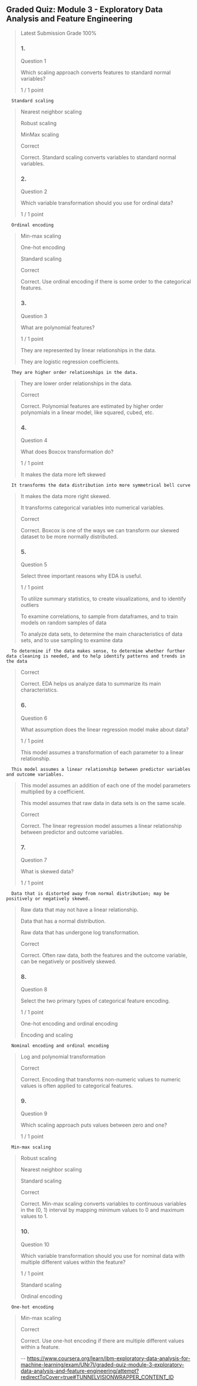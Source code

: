 ## Graded Quiz: Module 3 - Exploratory Data Analysis and Feature Engineering
> 
> Latest Submission Grade 100%
> 
> ### 1.
> 
> Question 1
> 
> Which scaling approach converts features to standard normal variables?
> 
> 1 / 1 point
> 

      Standard scaling 
> 
>  Nearest neighbor scaling 
> 
>  Robust scaling 
> 
>  MinMax scaling 
> 
> Correct
> 
> Correct. Standard scaling converts variables to standard normal variables.
> 
> ### 2.
> 
> Question 2
> 
> Which variable transformation should you use for ordinal data?
> 
> 1 / 1 point
> 

      Ordinal encoding 
> 
>  Min-max scaling 
> 
>  One-hot encoding 
> 
>  Standard scaling 
> 
> Correct
> 
> Correct. Use ordinal encoding if there is some order to the categorical features.
> 
> ### 3.
> 
> Question 3
> 
> What are polynomial features?
> 
> 1 / 1 point
> 
>  They are represented by linear relationships in the data. 
> 
>  They are logistic regression coefficients. 
> 

      They are higher order relationships in the data. 
> 
>  They are lower order relationships in the data. 
> 
> Correct
> 
> Correct. Polynomial features are estimated by higher order polynomials in a linear model, like squared, cubed, etc.
> 
> ### 4.
> 
> Question 4
> 
> What does Boxcox transformation do?
> 
> 1 / 1 point
> 
>  It makes the data more left skewed 
> 

      It transforms the data distribution into more symmetrical bell curve 
> 
>  It makes the data more right skewed. 
> 
>  It transforms categorical variables into numerical variables. 
> 
> Correct
> 
> Correct. Boxcox is one of the ways we can transform our skewed dataset to be more normally distributed.
> 
> ### 5.
> 
> Question 5
> 
> Select three important reasons why EDA is useful.
> 
> 1 / 1 point
> 
>  To utilize summary statistics, to create visualizations, and to identify outliers 
> 
>  To examine correlations, to sample from dataframes, and to train models on random samples of data 
> 
>  To analyze data sets, to determine the main characteristics of data sets, and to use sampling to examine data 
> 

      To determine if the data makes sense, to determine whether further data cleaning is needed, and to help identify patterns and trends in the data 
> 
> Correct
> 
> Correct. EDA helps us analyze data to summarize its main characteristics.
> 
> ### 6.
> 
> Question 6
> 
> What assumption does the linear regression model make about data?
> 
> 1 / 1 point
> 
>  This model assumes a transformation of each parameter to a linear relationship. 
> 

      This model assumes a linear relationship between predictor variables and outcome variables. 
> 
>  This model assumes an addition of each one of the model parameters multiplied by a coefficient. 
> 
>  This model assumes that raw data in data sets is on the same scale. 
> 
> Correct
> 
> Correct. The linear regression model assumes a linear relationship between predictor and outcome variables.
> 
> ### 7.
> 
> Question 7
> 
> What is skewed data?
> 
> 1 / 1 point
> 

      Data that is distorted away from normal distribution; may be positively or negatively skewed. 
> 
>  Raw data that may not have a linear relationship. 
> 
>  Data that has a normal distribution. 
> 
>  Raw data that has undergone log transformation. 
> 
> Correct
> 
> Correct. Often raw data, both the features and the outcome variable, can be negatively or positively skewed.
> 
> ### 8.
> 
> Question 8
> 
> Select the two primary types of categorical feature encoding.
> 
> 1 / 1 point
> 
>  One-hot encoding and ordinal encoding 
> 
>  Encoding and scaling 
> 

      Nominal encoding and ordinal encoding 
> 
>  Log and polynomial transformation 
> 
> Correct
> 
> Correct. Encoding that transforms non-numeric values to numeric values is often applied to categorical features.
> 
> ### 9.
> 
> Question 9
> 
> Which scaling approach puts values between zero and one?
> 
> 1 / 1 point
> 

      Min-max scaling 
> 
>  Robust scaling 
> 
>  Nearest neighbor scaling 
> 
>  Standard scaling 
> 
> Correct
> 
> Correct. Min-max scaling converts variables to continuous variables in the (0, 1) interval by mapping minimum values to 0 and maximum values to 1.
> 
> ### 10.
> 
> Question 10
> 
> Which variable transformation should you use for nominal data with multiple different values within the feature?
> 
> 1 / 1 point
> 
>  Standard scaling 
> 
>  Ordinal encoding 
> 

      One-hot encoding 
> 
>  Min-max scaling 
> 
> Correct
> 
> Correct. Use one-hot encoding if there are multiple different values within a feature.
>
> -- https://www.coursera.org/learn/ibm-exploratory-data-analysis-for-machine-learning/exam/UNr7I/graded-quiz-module-3-exploratory-data-analysis-and-feature-engineering/attempt?redirectToCover=true#TUNNELVISIONWRAPPER_CONTENT_ID
